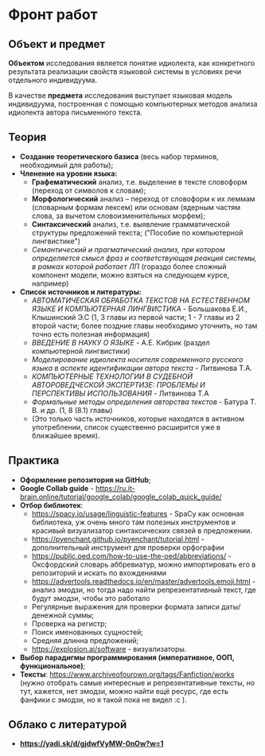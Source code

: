 # Фронт работ

## Объект и предмет

**Объектом** исследования является понятие идиолекта, как конкретного результата реализации свойств языковой системы в условиях речи отдельного индивидуума. 

В качестве **предмета** исследования выступает языковая модель индивидуума, построенная с помощью компьютерных методов анализа идиолекта автора письменного текста. 

## Теория

- **Создание теоретического базиса** (весь набор терминов, необходимый для работы);
- **Членение на уровни языка:**
  - **Графематический** анализ, т.е. выделение в тексте словоформ (переход от символов к словам);
  - **Морфологический** анализ – переход от словоформ к их леммам (словарным формам лексем) или основам (ядерным частям слова, за вычетом словоизменительных морфем);
  - **Синтаксический** анализ, т.е. выявление грамматической структуры предложений текста; ("Пособие по компьютерной лингвистике")
  - *Семантический и прагматический анализ, при котором определяется смысл фраз и соответствующая реакция системы, в рамках которой работает ЛП* (гораздо более сложный компонент модели, можно взяться на следующем курсе, например)
- **Список источников и литературы:**
  - *АВТОМАТИЧЕСКАЯ ОБРАБОТКА ТЕКСТОВ НА ЕСТЕСТВЕННОМ ЯЗЫКЕ И КОМПЬЮТЕРНАЯ ЛИНГВИСТИКА* - Большакова Е.И., Клышинский Э.С  (1, 3 главы из первой части; 1 - 7 главы из 2 второй части; более поздние главы необходимо уточнить, но там точно есть полезная информация)
  - *ВВЕДЕНИЕ В НАУКУ О ЯЗЫКЕ* - А.Е. Кибрик (раздел компьютерной лингвистики)
  - *Моделирование идиолекта носителя современного русского языка в аспекте идентификации автора текста* - Литвинова Т.А.
  - *КОМПЬЮТЕРНЫЕ ТЕХНОЛОГИИ В СУДЕБНОЙ АВТОРОВЕДЧЕСКОЙ ЭКСПЕРТИЗЕ: ПРОБЛЕМЫ И ПЕРСПЕКТИВЫ ИСПОЛЬЗОВАНИЯ* - Литвинова Т.А
  - *Формальные методы определения авторства текстов* - Батура Т. В. и др. (1, 8 (8.1) главы)
  - (Это только часть источников, которые находятся в активном употреблении, список существенно расширится уже в ближайшее время).

## Практика

- **Оформление репозитория на GitHub**;
- **Google Collab guide** - <https://ru.it-brain.online/tutorial/google_colab/google_colab_quick_guide/>
- **Отбор библиотек**:
  - <https://spacy.io/usage/linguistic-features> - SpaCy как основная библиотека, уж очень много там полезных инструментов и красивый визуализатор синтаксических связей в предложении.
  - <https://pyenchant.github.io/pyenchant/tutorial.html> - дополнительный инструмент для проверки орфографии
  - <https://public.oed.com/how-to-use-the-oed/abbreviations/> - Оксфордский словарь аббревиатур, можно импортировать его в репозиторий и искать по вхождениями
  - <https://advertools.readthedocs.io/en/master/advertools.emoji.html> - анализ эмодзи, но тогда надо найти репрезентативный текст, где будут эмодзи, чтобы это работало
  - Регулярные выражения для проверки формата записи даты/денежной суммы;
  - Проверка на регистр;
  - Поиск именованных сущностей;
  - Средняя длинна предложений;
  - <https://explosion.ai/software> - визуализаторы.
- **Выбор парадигмы программирования (императивное, ООП, функциональное)**;
- **Тексты**: <https://www.archiveofourown.org/tags/Fanfiction/works> (нужно отобрать самые интересные и репрезентативные тексты, но тут, кажется, нет эмодзи, можно найти ещё ресурс, где есть фанфики с эмодзи, но я такой пока не видел :c ).

## Облако с литературой

- **https://yadi.sk/d/gjdwfVyMW-0nOw?w=1**
